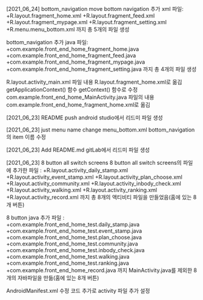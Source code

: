 [2021_06_24] bottom_navigation move
bottom navigation 추가 xml 파일:
    +R.layout.fragment_home.xml
    +R.layout.fragment_feed.xml
    +R.layout.fragment_mypage.xml
    +R.layout.fragment_setting.xml
    +R.menu.menu_bottom.xml
까지 총 5개의 파일 생성

bottom_navigation 추가 java 파일:
    +com.example.front_end_home_fragment_home.java
    +com.example.front_end_home_fragment_feed.java
    +com.example.front_end_home_fragment_mypage.java
    +com.example.front_end_home_fragment_setting.java
까지 총 4개의 파일 생성


R.layout.activity_main.xml 파일 내용 R.layout.fragment_home.xml로 옮김
    getApplicationContext() 함수 getContext() 함수로 수정
com.example.front_end_home_MainActivity.java 파일의 내용 com.example.front_end_home_fragment_home.xml로 옮김


[2021_06_23] README push
android studio에서 리드미 파일 생성

[2021_06_23] just menu name change
menu_bottom.xml
    bottom_navigation의 item 이름 수정

[2021_06_23] Add README.md
gitLab에서 리드미 파일 생성

[2021_06_23] 8 button all switch screens
8 button all switch screens의 파일에 추가한 파일 :
    +R.layout.activity_daily_stamp.xml
    +R.layout.activity_event_stamp.xml
    +R.layout.activity_plan_choose.xml
    +R.layout.activity_community.xml
    +R.layout.activity_inbody_check.xml
    +R.layout.activity_walking.xml
    +R.layout.activity_ranking.xml
    +R.layout.activity_record.xml
까지 총 8개의 액티비티 파일을 만들었음(홈에 있는 8개 버튼)

8 button java 추가 파일 :
    +com.example.front_end_home_test.daily_stamp.java
    +com.example.front_end_home_test.event_stamp.java
    +com.example.front_end_home_test.plan_choose.java
    +com.example.front_end_home_test.community.java
    +com.example.front_end_home_test.inbody_check.java
    +com.example.front_end_home_test.walking.java
    +com.example.front_end_home_test.ranking.java
    +com.example.front_end_home_record.java
까지 MainActivity.java를 제외한 8개의 자바파일을 만듦(홈에 있는 8개 버튼)

AndroidManifest.xml 수정
    <activity android:name=".record" />
    <activity android:name=".walking" />
    <activity android:name=".ranking" />
    <activity android:name=".inbody_check" />
    <activity android:name=".community" />
    <activity android:name=".event_stamp" />
    <activity android:name=".plan_choose" />
    <activity android:name=".daily_stamp" />
코드 추가로 activity 파일 추가 설정
